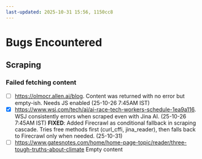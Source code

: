 ```yaml
---
last-updated: 2025-10-31 15:56, 1150cc8
---
```

# Bugs Encountered

## Scraping

### Failed fetching content
- [ ] https://olmocr.allen.ai/blog. Content was returned with no error but empty-ish. Needs JS enabled (25-10-26 7:45AM IST)
- [x] https://www.wsj.com/tech/ai/ai-race-tech-workers-schedule-1ea9a116. WSJ consistently errors when scraped even with Jina AI. (25-10-26 7:45AM IST) **FIXED**: Added Firecrawl as conditional fallback in scraping cascade. Tries free methods first (curl_cffi, jina_reader), then falls back to Firecrawl only when needed. (25-10-31)
- [ ] https://www.gatesnotes.com/home/home-page-topic/reader/three-tough-truths-about-climate Empty content